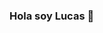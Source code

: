 ### Hola soy Lucas 👋

<!--
**lucasmoauro/lucasmoauro** is a ✨ _special_ ✨ repository because its `README.md` (this file) appears on your GitHub profile.

Here are some ideas to get you started:

- 🔭 I’m currently working on ...
- 🌱 I’m currently learning ...
- 👯 I’m looking to collaborate on ...
- 🤔 I’m looking for help with ...
- 💬 Ask me about ...
- 📫 How to reach me: ...
- 😄 Pronouns: ...
- ⚡ Fun fact: ...
-->
<!-- https://cdn.worldvectorlogo.com/logos/mongodb-icon-1.svg
https://cdn.worldvectorlogo.com/logos/html-1.svg
Toolbox

<img src='https://cdn.worldvectorlogo.com/logos/logo-javascript.svg' alt='js image' width='40' />  <img src='https://cdn.worldvectorlogo.com/logos/css-3.svg' alt='js image' width='35' />
<img src='https://cdn.worldvectorlogo.com/logos/angular-icon-1.svg' alt='js image' width='40' /> -->
